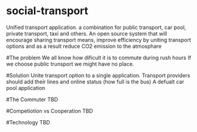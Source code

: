 # social-transport
Unified transport application. a combination for public transport, car pool, private transport, taxi and others.
An open source system that will encourage sharing transport means, improve efficiency by uniting transport 
options and as a result reduce CO2 emission to the atmosphare


#The problem
We all know how dificult it is to commute during rush hours 
If we choose public trunsport we might have no place. 

#Solution
Unite transport option to a single application. 
Transport providers should add their lines and online status (how full is the bus)
A defualt car pool application 

#The Commuter
TBD

#Competiotion vs Cooperation 
TBD

#Technology 
TBD
